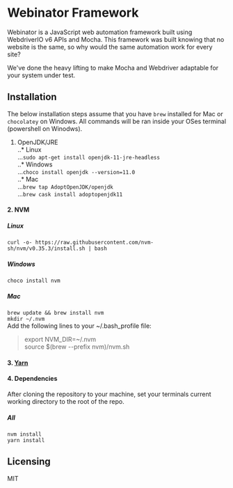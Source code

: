 # Webinator Framework
Webinator is a JavaScript web automation framework built using WebdriverIO v6 APIs and Mocha. This framework was built knowing that no website is the same, so why would the same automation work for every site?

We've done the heavy lifting to make Mocha and Webdriver adaptable for your system under test.



## Installation
The below installation steps assume that you have `brew` installed for Mac or `chocolatey` on Windows. All commands will be ran inside your OSes terminal (powershell on Winodws).


1. OpenJDK/JRE  
..* Linux  
...`sudo apt-get install openjdk-11-jre-headless`  
..* Windows  
...`choco install openjdk --version=11.0`  
..* Mac  
...`brew tap AdoptOpenJDK/openjdk`  
...`brew cask install adoptopenjdk11`


#### 2. NVM  
##### Linux  
`curl -o- https://raw.githubusercontent.com/nvm-sh/nvm/v0.35.3/install.sh | bash`  
##### Windows  
`choco install nvm`  
##### Mac  
`brew update && brew install nvm`  
`mkdir ~/.nvm`  
Add the following lines to your ~/.bash_profile file:  
> export NVM_DIR=~/.nvm <br/>
> source $(brew --prefix nvm)/nvm.sh


#### 3. [Yarn](https://classic.yarnpkg.com/en/docs/install/)


#### 4. Dependencies  
After cloning the repository to your machine, set your terminals current working directory to the root of the repo.  

##### All  
`nvm install`  
`yarn install`


## Licensing

MIT
